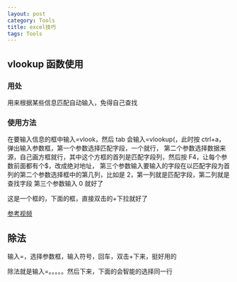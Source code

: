 ```yaml
---
layout: post
category: Tools
title: excel技巧
tags: Tools
---
```


## vlookup 函数使用

### 用处

用来根据某些信息匹配自动输入，免得自己查找

### 使用方法

在要输入信息的框中输入=vlook，然后 tab 会输入=vlookup(，此时按 ctrl+a，弹出输入参数框，第一个参数选择匹配字段，一个就行，
第二个参数选择数据来源，自己画方框就行，其中这个方框的首列是匹配字段列，然后按 F4，让每个参数前面都有个$，改成绝对地址，
第三个参数输入要输入的字段在以匹配字段为首列的第二个参数选择框中的第几列，比如是 2，第一列就是匹配字段，第二列就是查找字段
第三个参数输入 0 就好了

这是一个框的，下面的框，直接双击的+下拉就好了

[参考视频](http://haokan.baidu.com/v?pd=wisenatural&vid=8614654180070298635)

## 除法

输入=，选择参数框，输入符号，回车，双击+下来，挺好用的

除法就是输入=。。。。。然后下来，下面的会智能的选择同一行
